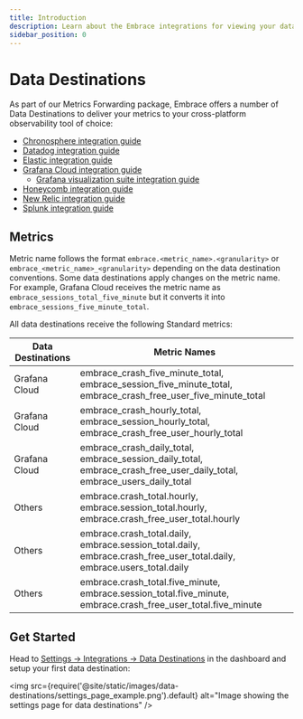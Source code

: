 ```yaml
---
title: Introduction
description: Learn about the Embrace integrations for viewing your data
sidebar_position: 0
---
```


# Data Destinations

As part of our Metrics Forwarding package, Embrace offers a number of Data Destinations to deliver your metrics to your
cross-platform observability tool of choice:

* [Chronosphere integration guide](/data-destinations/chronosphere-setup.md)
* [Datadog integration guide](/data-destinations/data-dog-setup.md)
* [Elastic integration guide](/data-destinations/elastic-setup.md)
* [Grafana Cloud integration guide](/data-destinations/grafana-cloud-setup.md)
    * [Grafana visualization suite integration guide](/embrace-api/grafana_integrations/)
* [Honeycomb integration guide](/data-destinations/honeycomb.md)
* [New Relic integration guide](/data-destinations/new-relic-setup.md)
* [Splunk integration guide](/data-destinations/splunk.md)

## Metrics

Metric name follows the format `embrace.<metric_name>.<granularity>` or `embrace_<metric_name>_<granularity>` depending
on the data destination conventions. Some data destinations apply changes on the metric name. For example, Grafana Cloud
receives the metric name as `embrace_sessions_total_five_minute` but it converts it into `embrace_sessions_five_minute_total`.

All data destinations receive the following Standard metrics:

| Data Destinations | Metric Names                                                                                                           |                                                                                                                        
|-------------------|------------------------------------------------------------------------------------------------------------------------|
| Grafana Cloud     | embrace_crash_five_minute_total, embrace_session_five_minute_total, embrace_crash_free_user_five_minute_total          |
| Grafana Cloud     | embrace_crash_hourly_total, embrace_session_hourly_total, embrace_crash_free_user_hourly_total                         |
| Grafana Cloud     | embrace_crash_daily_total, embrace_session_daily_total, embrace_crash_free_user_daily_total, embrace_users_daily_total |
| Others            | embrace.crash_total.hourly, embrace.session_total.hourly, embrace.crash_free_user_total.hourly                         |
| Others            | embrace.crash_total.daily, embrace.session_total.daily, embrace.crash_free_user_total.daily, embrace.users_total.daily |
| Others            | embrace.crash_total.five_minute, embrace.session_total.five_minute, embrace.crash_free_user_total.five_minute          |

## Get Started

Head
to [Settings -> Integrations -> Data Destinations](https://dash.embrace.io/settings/organization/integrations/data_destinations)
in the dashboard and setup your first data destination:

<img src={require('@site/static/images/data-destinations/settings_page_example.png').default} alt="Image showing the
settings page for data destinations" />

